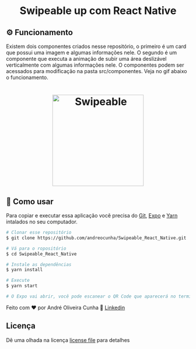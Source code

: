 <h1 align="center"> 
	Swipeable up com React Native
</h1>

## ⚙️  Funcionamento

Existem dois componentes criados nesse repositório, o primeiro é um card que possui uma imagem e algumas informações nele. O segundo é um componente que executa a animação de subir uma área deslizável verticalmente com algumas informações nele. O componentes podem ser acessados para modificação na pasta src/componentes. Veja no gif abaixo o funcionamento.

<h1 align="center">
    <img alt="Swipeable" title="#Swipeable" src=".github/swipe.gif" width="250px" />
</h1>


## 📱 Como usar
Para copiar e executar essa aplicação você precisa do [Git](https://git-scm.com), [Expo][expo] e [Yarn][yarn] intalados no seu computador.

```bash
# Clonar esse repositório
$ git clone https://github.com/andreocunha/Swipeable_React_Native.git

# Vá para o ropositório
$ cd Swipeable_React_Native

# Instale as dependências
$ yarn install

# Execute
$ yarn start

# O Expo vai abrir, você pode escanear o QR Code que aparecerá no terminal ou na página web usando o app da Expo no seu celular.
```
Feito com ♥  por André Oliveira Cunha :wave:  [Linkedin](https://www.linkedin.com/in/andr%C3%A9-oliveira-cunha-b26b3a156/)

## Licença

Dê uma olhada na licença [license file](./LICENSE) para detalhes

[expo]: https://expo.io/
[yarn]: https://yarnpkg.com/
